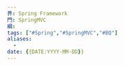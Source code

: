 ```yaml
---
界: Spring Framework
門: SpringMVC
綱: 
tags: ["#Spring","#SpringMVC","#BQ"]
aliases:
  - 
date: {{DATE:YYYY-MM-DD}}
---
```


